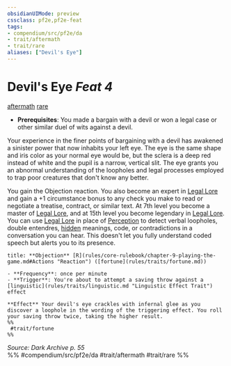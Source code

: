 ```yaml
---
obsidianUIMode: preview
cssclass: pf2e,pf2e-feat
tags:
- compendium/src/pf2e/da
- trait/aftermath
- trait/rare
aliases: ["Devil's Eye"]
---
```

# Devil's Eye  *Feat 4*  
[aftermath](aftermath-da.md "Aftermath Class Trait")  [rare](rare.md "Rare Rarity Trait")  

- **Prerequisites**: You made a bargain with a devil or won a legal case or other similar duel of wits against a devil.

Your experience in the finer points of bargaining with a devil has awakened a sinister power that now inhabits your left eye. The eye is the same shape and iris color as your normal eye would be, but the sclera is a deep red instead of white and the pupil is a narrow, vertical slit. The eye grants you an abnormal understanding of the loopholes and legal processes employed to trap poor creatures that don't know any better.

You gain the Objection reaction. You also become an expert in [Legal Lore](skills.md#Lore) and gain a +1 circumstance bonus to any check you make to read or negotiate a treatise, contract, or similar text. At 7th level you become a master of [Legal Lore](skills.md#Lore), and at 15th level you become legendary in [Legal Lore](skills.md#Lore). You can use [Legal Lore](skills.md#Lore) in place of [Perception](skills.md#Perception) to detect verbal loopholes, double entendres, [hidden](conditions.md#Hidden) meanings, code, or contradictions in a conversation you can hear. This doesn't let you fully understand coded speech but alerts you to its presence.

```ad-embed-ability
title: **Objection** [R](rules/core-rulebook/chapter-9-playing-the-game.md#Actions "Reaction") ([fortune](rules/traits/fortune.md))

- **Frequency**: once per minute
- **Trigger**: You're about to attempt a saving throw against a [linguistic](rules/traits/linguistic.md "Linguistic Effect Trait") effect

**Effect** Your devil's eye crackles with infernal glee as you discover a loophole in the wording of the triggering effect. You roll your saving throw twice, taking the higher result.  
%%
 #trait/fortune 
%%
```

*Source: Dark Archive p. 55*  
%% #compendium/src/pf2e/da #trait/aftermath #trait/rare %%